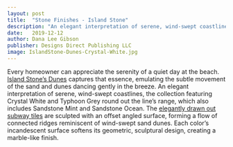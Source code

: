 ```yaml
---
layout: post
title:  "Stone Finishes - Island Stone"
description: "An elegant interpretation of serene, wind-swept coastlines, the collection featuring Crystal White and Typhoon Grey round out the line’s range."
date:   2019-12-12
author: Dana Lee Gibson
publisher: Designs Direct Publishing LLC
image: IslandStone-Dunes-Crystal-White.jpg
---
```


Every homeowner can appreciate the serenity of a quiet day at the beach. [Island Stone’s Dunes](http://www.islandstone.com/us) captures that essence, emulating the subtle movement of the sand and dunes dancing gently in the breeze. An elegant interpretation of serene, wind-swept coastlines, the collection featuring Crystal White and Typhoon Grey round out the line’s range, which also includes Sandstone Mint and Sandstone Ocean. <!--more-->The [elegantly drawn out subway tiles](http://www.islandstone.com/us) are sculpted with an offset angled surface, forming a flow of connected ridges reminiscent of wind-swept sand dunes. Each color’s incandescent surface softens its geometric, sculptural design, creating a marble-like finish.
